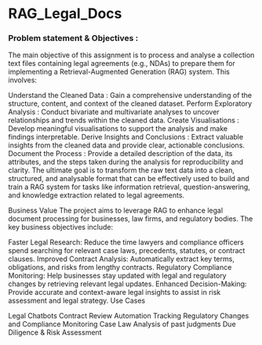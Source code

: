 # RAG_Legal_Docs

### Problem statement & Objectives :

The main objective of this assignment is to process and analyse a collection text files containing legal agreements (e.g., NDAs) to prepare them for implementing a Retrieval-Augmented Generation (RAG) system. This involves:

Understand the Cleaned Data : Gain a comprehensive understanding of the structure, content, and context of the cleaned dataset.
Perform Exploratory Analysis : Conduct bivariate and multivariate analyses to uncover relationships and trends within the cleaned data.
Create Visualisations : Develop meaningful visualisations to support the analysis and make findings interpretable.
Derive Insights and Conclusions : Extract valuable insights from the cleaned data and provide clear, actionable conclusions.
Document the Process : Provide a detailed description of the data, its attributes, and the steps taken during the analysis for reproducibility and clarity.
The ultimate goal is to transform the raw text data into a clean, structured, and analysable format that can be effectively used to build and train a RAG system for tasks like information retrieval, question-answering, and knowledge extraction related to legal agreements.

Business Value
The project aims to leverage RAG to enhance legal document processing for businesses, law firms, and regulatory bodies. The key business objectives include:

Faster Legal Research:
Reduce the time lawyers and compliance officers spend searching for relevant case laws, precedents, statutes, or contract clauses.
Improved Contract Analysis:
Automatically extract key terms, obligations, and risks from lengthy contracts.
Regulatory Compliance Monitoring:
Help businesses stay updated with legal and regulatory changes by retrieving relevant legal updates.
Enhanced Decision-Making:
Provide accurate and context-aware legal insights to assist in risk assessment and legal strategy.
Use Cases

Legal Chatbots
Contract Review Automation
Tracking Regulatory Changes and Compliance Monitoring
Case Law Analysis of past judgments
Due Diligence & Risk Assessment
